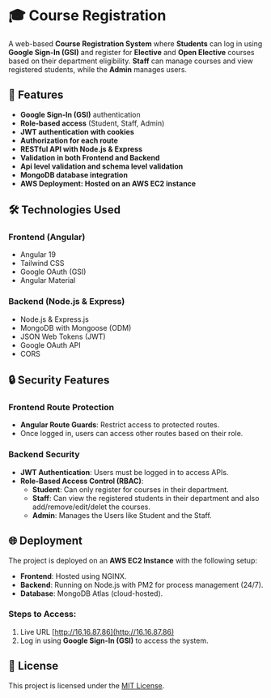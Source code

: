 # 🎓 Course Registration

A web-based **Course Registration System** where **Students** can log in using **Google Sign-In (GSI)** and register for **Elective** and **Open Elective** courses based on their department eligibility. **Staff** can manage courses and view registered students, while the **Admin** manages users. 

## 🚀 Features
- **Google Sign-In (GSI)** authentication
- **Role-based access** (Student, Staff, Admin)
- **JWT authentication with cookies**
- **Authorization for each route**
- **RESTful API with Node.js & Express**
- **Validation in both Frontend and Backend**
- **Api level validation and schema level validation**
- **MongoDB database integration**
- **AWS Deployment: Hosted on an AWS EC2 instance**

## 🛠️ Technologies Used
### **Frontend (Angular)**
- Angular 19
- Tailwind CSS
- Google OAuth (GSI)
- Angular Material

### **Backend (Node.js & Express)**

- Node.js & Express.js
- MongoDB with Mongoose (ODM)
- JSON Web Tokens (JWT)
- Google OAuth API
- CORS 


## 🔒 Security Features

### Frontend Route Protection
- **Angular Route Guards**: Restrict access to protected routes.
- Once logged in, users can access other routes based on their role.

### Backend Security
- **JWT Authentication**: Users must be logged in to access APIs.
- **Role-Based Access Control (RBAC)**:
  - **Student**: Can only register for courses in their department.
  - **Staff**: Can view the registered students in their department and also add/remove/edit/delet the courses.
  - **Admin**: Manages the Users like Student and the Staff.

## 🌐 Deployment

The project is deployed on an **AWS EC2 Instance** with the following setup:
- **Frontend**: Hosted using NGINX.
- **Backend**: Running on Node.js with PM2 for process management (24/7).
- **Database**: MongoDB Atlas (cloud-hosted).


### Steps to Access:
1. Live URL [http://16.16.87.86](http://16.16.87.86)
2. Log in using **Google Sign-In (GSI)** to access the system.

## 📜 License
This project is licensed under the [MIT License](LICENSE).